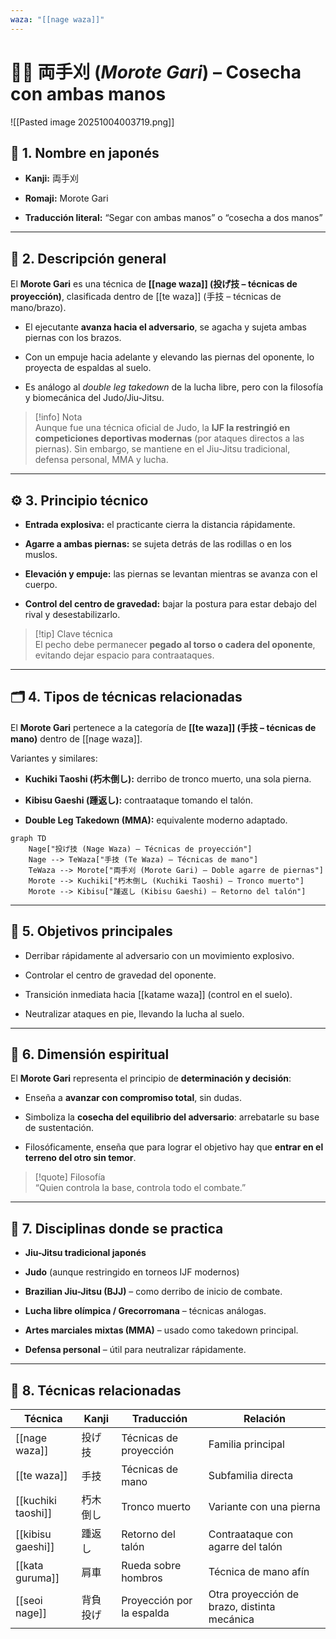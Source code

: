 ```yaml
---
waza: "[[nage waza]]"
---
```

# 🤼‍♂️ 両手刈 (_Morote Gari_) – Cosecha con ambas manos

![[Pasted image 20251004003719.png]]

## 🧾 1. Nombre en japonés

- **Kanji:** 両手刈
    
- **Romaji:** Morote Gari
    
- **Traducción literal:** “Segar con ambas manos” o “cosecha a dos manos”
    

---

## 📖 2. Descripción general

El **Morote Gari** es una técnica de **[[nage waza]] (投げ技 – técnicas de proyección)**, clasificada dentro de [[te waza]] (手技 – técnicas de mano/brazo).

- El ejecutante **avanza hacia el adversario**, se agacha y sujeta ambas piernas con los brazos.
    
- Con un empuje hacia adelante y elevando las piernas del oponente, lo proyecta de espaldas al suelo.
    
- Es análogo al _double leg takedown_ de la lucha libre, pero con la filosofía y biomecánica del Judo/Jiu-Jitsu.
    

> [!info] Nota  
> Aunque fue una técnica oficial de Judo, la **IJF la restringió en competiciones deportivas modernas** (por ataques directos a las piernas). Sin embargo, se mantiene en el Jiu-Jitsu tradicional, defensa personal, MMA y lucha.

---

## ⚙️ 3. Principio técnico

- **Entrada explosiva:** el practicante cierra la distancia rápidamente.
    
- **Agarre a ambas piernas:** se sujeta detrás de las rodillas o en los muslos.
    
- **Elevación y empuje:** las piernas se levantan mientras se avanza con el cuerpo.
    
- **Control del centro de gravedad:** bajar la postura para estar debajo del rival y desestabilizarlo.
    

> [!tip] Clave técnica  
> El pecho debe permanecer **pegado al torso o cadera del oponente**, evitando dejar espacio para contraataques.

---

## 🗂️ 4. Tipos de técnicas relacionadas

El **Morote Gari** pertenece a la categoría de **[[te waza]] (手技 – técnicas de mano)** dentro de [[nage waza]].

Variantes y similares:

- **Kuchiki Taoshi (朽木倒し):** derribo de tronco muerto, una sola pierna.
    
- **Kibisu Gaeshi (踵返し):** contraataque tomando el talón.
    
- **Double Leg Takedown (MMA):** equivalente moderno adaptado.
    

```mermaid
graph TD
    Nage["投げ技 (Nage Waza) – Técnicas de proyección"]
    Nage --> TeWaza["手技 (Te Waza) – Técnicas de mano"]
    TeWaza --> Morote["両手刈 (Morote Gari) – Doble agarre de piernas"]
    Morote --> Kuchiki["朽木倒し (Kuchiki Taoshi) – Tronco muerto"]
    Morote --> Kibisu["踵返し (Kibisu Gaeshi) – Retorno del talón"]
```

---

## 🎯 5. Objetivos principales

- Derribar rápidamente al adversario con un movimiento explosivo.
    
- Controlar el centro de gravedad del oponente.
    
- Transición inmediata hacia [[katame waza]] (control en el suelo).
    
- Neutralizar ataques en pie, llevando la lucha al suelo.
    

---

## 🧘 6. Dimensión espiritual

El **Morote Gari** representa el principio de **determinación y decisión**:

- Enseña a **avanzar con compromiso total**, sin dudas.
    
- Simboliza la **cosecha del equilibrio del adversario**: arrebatarle su base de sustentación.
    
- Filosóficamente, enseña que para lograr el objetivo hay que **entrar en el terreno del otro sin temor**.
    

> [!quote] Filosofía  
> “Quien controla la base, controla todo el combate.”

---

## 🥋 7. Disciplinas donde se practica

- **Jiu-Jitsu tradicional japonés**
    
- **Judo** (aunque restringido en torneos IJF modernos)
    
- **Brazilian Jiu-Jitsu (BJJ)** – como derribo de inicio de combate.
    
- **Lucha libre olímpica / Grecorromana** – técnicas análogas.
    
- **Artes marciales mixtas (MMA)** – usado como takedown principal.
    
- **Defensa personal** – útil para neutralizar rápidamente.
    

---

## 🔗 8. Técnicas relacionadas

|Técnica|Kanji|Traducción|Relación|
|---|---|---|---|
|[[nage waza]]|投げ技|Técnicas de proyección|Familia principal|
|[[te waza]]|手技|Técnicas de mano|Subfamilia directa|
|[[kuchiki taoshi]]|朽木倒し|Tronco muerto|Variante con una pierna|
|[[kibisu gaeshi]]|踵返し|Retorno del talón|Contraataque con agarre del talón|
|[[kata guruma]]|肩車|Rueda sobre hombros|Técnica de mano afín|
|[[seoi nage]]|背負投げ|Proyección por la espalda|Otra proyección de brazo, distinta mecánica|

